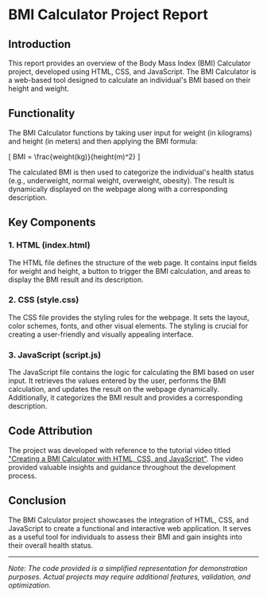 # BMI Calculator Project Report

## Introduction
This report provides an overview of the Body Mass Index (BMI) Calculator project, developed using HTML, CSS, and JavaScript. The BMI Calculator is a web-based tool designed to calculate an individual's BMI based on their height and weight.

## Functionality
The BMI Calculator functions by taking user input for weight (in kilograms) and height (in meters) and then applying the BMI formula:

\[ BMI = \frac{weight(kg)}{height(m)^2} \]

The calculated BMI is then used to categorize the individual's health status (e.g., underweight, normal weight, overweight, obesity). The result is dynamically displayed on the webpage along with a corresponding description.

## Key Components

### 1. HTML (index.html)
The HTML file defines the structure of the web page. It contains input fields for weight and height, a button to trigger the BMI calculation, and areas to display the BMI result and its description.

### 2. CSS (style.css)
The CSS file provides the styling rules for the webpage. It sets the layout, color schemes, fonts, and other visual elements. The styling is crucial for creating a user-friendly and visually appealing interface.

### 3. JavaScript (script.js)
The JavaScript file contains the logic for calculating the BMI based on user input. It retrieves the values entered by the user, performs the BMI calculation, and updates the result on the webpage dynamically. Additionally, it categorizes the BMI result and provides a corresponding description.

## Code Attribution
The project was developed with reference to the tutorial video titled ["Creating a BMI Calculator with HTML, CSS, and JavaScript"](https://www.youtube.com/watch?v=UBYqkpsafyI). The video provided valuable insights and guidance throughout the development process.

## Conclusion
The BMI Calculator project showcases the integration of HTML, CSS, and JavaScript to create a functional and interactive web application. It serves as a useful tool for individuals to assess their BMI and gain insights into their overall health status.

---

*Note: The code provided is a simplified representation for demonstration purposes. Actual projects may require additional features, validation, and optimization.*
